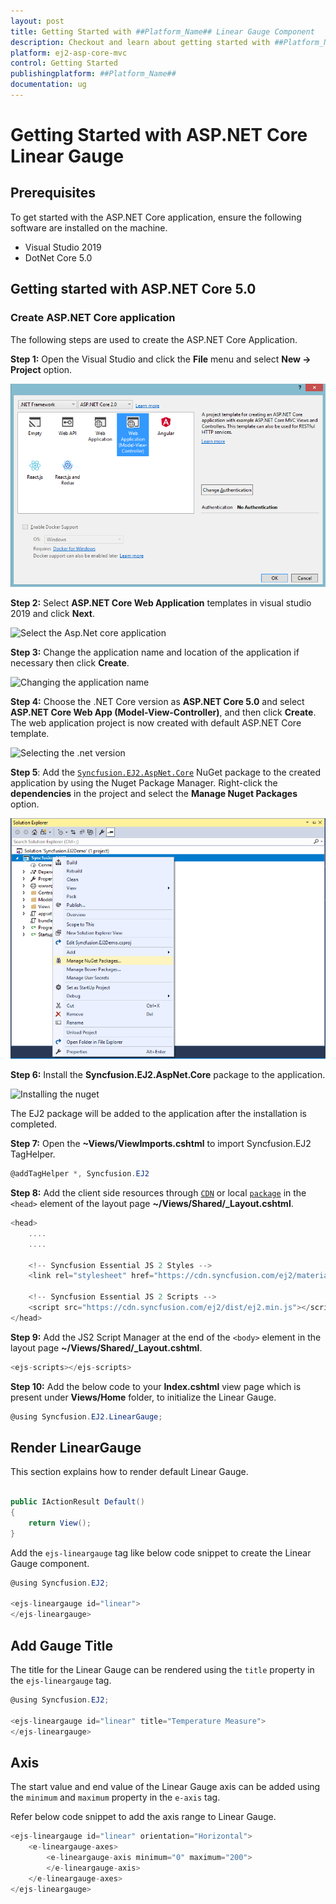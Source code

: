 ```yaml
---
layout: post
title: Getting Started with ##Platform_Name## Linear Gauge Component
description: Checkout and learn about getting started with ##Platform_Name## Linear Gauge component of Syncfusion Essential JS 2 and more details.
platform: ej2-asp-core-mvc
control: Getting Started
publishingplatform: ##Platform_Name##
documentation: ug
---
```



# Getting Started with ASP.NET Core Linear Gauge

## Prerequisites

To get started with the ASP.NET Core application, ensure the following software are installed on the machine.

* Visual Studio 2019
* DotNet Core 5.0

## Getting started with ASP.NET Core 5.0

### Create ASP.NET Core application

The following steps are used to create the ASP.NET Core Application.

**Step 1:** Open the Visual Studio and click the **File** menu and select **New -> Project** option.

![Getting started with the visual studio](../images/default-template.png)

**Step 2:** Select **ASP.NET Core Web Application** templates in visual studio 2019 and click **Next**.

![Select the Asp.Net core application](../linear-gauge/images/project-selection.png)

**Step 3:** Change the application name and location of the application if necessary then click **Create**.

![Changing the application name](../linear-gauge/images/application-name.png)

**Step 4:** Choose the .NET Core version as **ASP.NET Core 5.0** and select **ASP.NET Core Web App (Model-View-Controller)**, and then click **Create**. The web application project is now created with default ASP.NET Core template.

![Selecting the .net version](../linear-gauge/images/application-name.png)

**Step 5**: Add the [`Syncfusion.EJ2.AspNet.Core`](https://www.nuget.org/packages/Syncfusion.EJ2.AspNet.Core/) NuGet package to the created application by using the Nuget Package Manager. Right-click the **dependencies** in the project and select the **Manage Nuget Packages** option.

![Adding the nuget to the application](../images/solution-Explorer.png)

**Step 6:** Install the **Syncfusion.EJ2.AspNet.Core** package to the application.

![Installing the nuget](../linear-gauge/images/nuget-install.png)

The EJ2 package will be added to the application after the installation is completed.

**Step 7:** Open the **~Views/ViewImports.cshtml** to import Syncfusion.EJ2 TagHelper.

```cs
@addTagHelper *, Syncfusion.EJ2
```

**Step 8:** Add the client side resources through [`CDN`](http://ej2.syncfusion.com/15.4.23/documentation/base/deployment.html?lang=typescript#cdn) or local [`package`](https://www.npmjs.com/package/@syncfusion/ej2) in the `<head>` element of the layout page **~/Views/Shared/_Layout.cshtml**.

```cs
<head>
    ....
    ....

    <!-- Syncfusion Essential JS 2 Styles -->
    <link rel="stylesheet" href="https://cdn.syncfusion.com/ej2/material.css" />

    <!-- Syncfusion Essential JS 2 Scripts -->
    <script src="https://cdn.syncfusion.com/ej2/dist/ej2.min.js"></script>
</head>
```

**Step 9:** Add the JS2 Script Manager at the end of the `<body>` element in the layout page **~/Views/Shared/_Layout.cshtml**.

```cs
<ejs-scripts></ejs-scripts>
```

**Step 10:** Add the below code to your **Index.cshtml** view page which is present under **Views/Home** folder, to initialize the Linear Gauge.

```cs
@using Syncfusion.EJ2.LinearGauge;
```

## Render LinearGauge

This section explains how to render default Linear Gauge.

```cs

public IActionResult Default()
{
    return View();
}

```

Add the `ejs-lineargauge` tag like below code snippet to create the Linear Gauge component.

```cs
@using Syncfusion.EJ2;

<ejs-lineargauge id="linear">
</ejs-lineargauge>
```

## Add Gauge Title

The title for the Linear Gauge can be rendered using the `title` property in the `ejs-lineargauge` tag.

```cs
@using Syncfusion.EJ2;

<ejs-lineargauge id="linear" title="Temperature Measure">
</ejs-lineargauge>
```

## Axis

The start value and end value of the Linear Gauge axis can be added using the `minimum` and `maximum` property in the `e-axis` tag.

Refer below code snippet to add the axis range to Linear Gauge.

```cs
<ejs-lineargauge id="linear" orientation="Horizontal">
    <e-lineargauge-axes>
        <e-lineargauge-axis minimum="0" maximum="200">
        </e-lineargauge-axis>
    </e-lineargauge-axes>
</ejs-lineargauge>
```
